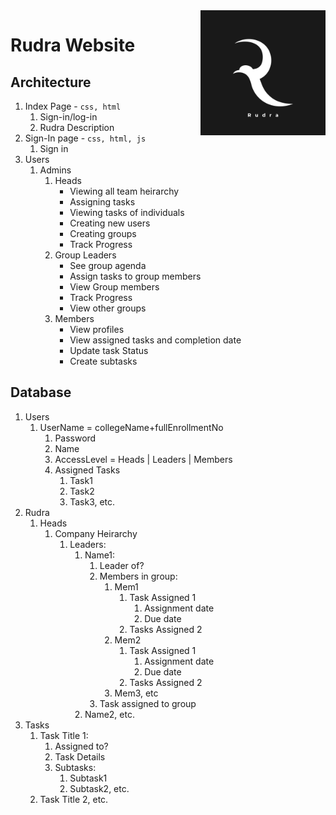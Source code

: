 <img src="Rudra.svg" align="right" width="200">

# Rudra Website
## Architecture

1. Index Page - `css, html`
    1. Sign-in/log-in
    2. Rudra Description
2. Sign-In page - `css, html, js`
    1. Sign in 
3. Users
    1. Admins
        1. Heads
            - Viewing all team heirarchy
            - Assigning tasks
            - Viewing tasks of individuals
            - Creating new users
            - Creating groups
            - Track Progress
        2. Group Leaders
            - See group agenda
            - Assign tasks to group members
            - View Group members
            - Track Progress
            - View other groups
        3. Members
            - View profiles
            - View assigned tasks and completion date
            - Update task Status
            - Create subtasks

## Database
1. Users
    1. UserName = collegeName+fullEnrollmentNo
        1. Password
        2. Name
        3. AccessLevel = Heads | Leaders | Members
        4. Assigned Tasks
            1. Task1
            2. Task2
            3. Task3, etc.
2. Rudra
    1. Heads
        1. Company Heirarchy
            1. Leaders:
                1. Name1:
                    1. Leader of?
                    2. Members in group:
                        1. Mem1
                            1. Task Assigned 1
                                1. Assignment date
                                2. Due date
                            2. Tasks Assigned 2
                        2. Mem2
                            1. Task Assigned 1
                                1. Assignment date
                                2. Due date
                            2. Tasks Assigned 2
                        3. Mem3, etc
                    3. Task assigned to group
                2. Name2, etc.
3. Tasks
    1. Task Title 1:
        1. Assigned to?
        2. Task Details
        3. Subtasks:
            1. Subtask1
            2. Subtask2, etc.
    2. Task Title 2, etc.